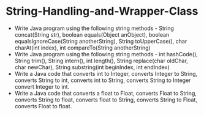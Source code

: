 # String-Handling-and-Wrapper-Class

- Write Java program using the following string methods - String concat(String str), boolean equals(Object anObject), boolean equalsIgnoreCase(String anotherString), String toUpperCase(), char charAt(int index), int compareTo(String anotherString)
- Write Java program using the following string methods - int hashCode(), String trim(), String intern(), int length(), String replace(char oldChar, char newChar), String substring(int beginIndex, int endIndex)
- Write a Java code that converts int to Integer, converts Integer to String, converts String to int, converts int to String, converts String to Integer convert Integer to int.
- Write a Java code that converts a float to Float, converts Float to String, converts String to float, converts float to String, converts String to Float, converts Float to float.
